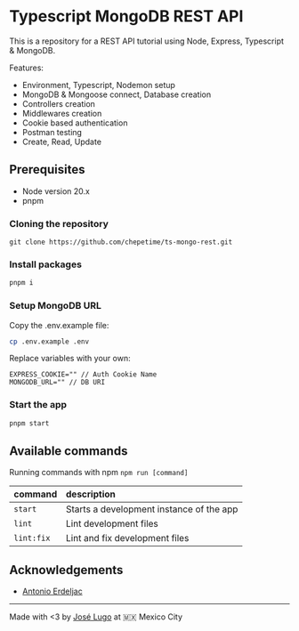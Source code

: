 # Typescript MongoDB REST API

This is a repository for a REST API tutorial using Node, Express, Typescript & MongoDB.

Features:

- Environment, Typescript, Nodemon setup
- MongoDB & Mongoose connect, Database creation
- Controllers creation
- Middlewares creation
- Cookie based authentication
- Postman testing
- Create, Read, Update

## Prerequisites

- Node version 20.x
- pnpm

### Cloning the repository

```shell
git clone https://github.com/chepetime/ts-mongo-rest.git
```

### Install packages

```bash
pnpm i
```

### Setup MongoDB URL

Copy the .env.example file:

```bash
cp .env.example .env
```

Replace variables with your own:

```.env
EXPRESS_COOKIE="" // Auth Cookie Name
MONGODB_URL="" // DB URI
```

### Start the app

```bash
pnpm start
```

## Available commands

Running commands with npm `npm run [command]`

| command    | description                              |
| :--------- | :--------------------------------------- |
| `start`    | Starts a development instance of the app |
| `lint`     | Lint development files                   |
| `lint:fix` | Lint and fix development files           |

## Acknowledgements

- [Antonio Erdeljac](https://github.com/AntonioErdeljac)

---

Made with <3 by [José Lugo](https://joseliugo.dev) at 🇲🇽 Mexico City
